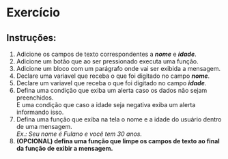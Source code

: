 # Exercício

## Instruções:

1. Adicione os campos de texto correspondentes a ***nome*** e ***idade***.
2. Adicione um botão que ao ser pressionado executa uma função.
3. Adicione um bloco com um parágrafo onde vai ser exibida a mensagem.
4. Declare uma variavel que receba o que foi digitado no campo ***nome***.
5. Declare um variavel que receba o que foi digitado no campo ***idade***.
6. Defina uma condição que exiba um alerta caso os dados não sejam preenchidos. <br>
E uma condição que caso a idade seja negativa exiba um alerta informando isso.
7. Defina uma função que exiba na tela o nome e a idade do usuário dentro de uma mensagem.<br>
*Ex.: Seu nome é Fulano e você tem 30 anos.*
8. **(OPCIONAL) defina uma função que limpe os campos de texto ao final da função de exibir a mensagem.**